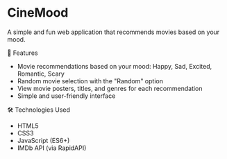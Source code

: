 # CineMood
A simple and fun web application that recommends movies based on your mood.

🚀 Features
- Movie recommendations based on your mood: Happy, Sad, Excited, Romantic, Scary
- Random movie selection with the "Random" option
- View movie posters, titles, and genres for each recommendation
- Simple and user-friendly interface

🛠️ Technologies Used
- HTML5
- CSS3
- JavaScript (ES6+)
- IMDb API (via RapidAPI)





